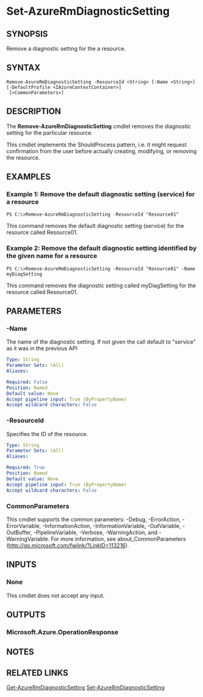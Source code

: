 ﻿---
external help file: Microsoft.Azure.Commands.Insights.dll-Help.xml
Module Name: AzureRM.Insights
ms.assetid: B5F2388E-0136-4F8A-8577-67CE2A45671E
online version: https://docs.microsoft.com/en-us/powershell/module/azurerm.insights/set-azurermdiagnosticsetting
schema: 2.0.0
---

# Set-AzureRmDiagnosticSetting

## SYNOPSIS
Remove a diagnostic setting for the a resource.

## SYNTAX

```
Remove-AzureRmDiagnosticSetting -ResourceId <String> [-Name <String>] [-DefaultProfile <IAzureContextContainer>]
 [<CommonParameters>]
```

## DESCRIPTION
The **Remove-AzureRmDiagnosticSetting** cmdlet removes the diagnostic setting for the particular resource.

This cmdlet implements the ShouldProcess pattern, i.e. it might request confirmation from the user before actually creating, modifying, or removing the resource.

## EXAMPLES

### Example 1: Remove the default diagnostic setting (service) for a resource
```
PS C:\>Remove-AzureRmDiagnosticSetting -ResourceId "Resource01"
```

This command removes the default diagnostic setting (service) for the resource called Resource01.

### Example 2: Remove the default diagnostic setting identified by the given name for a resource
```
PS C:\>Remove-AzureRmDiagnosticSetting -ResourceId "Resource01" -Name myDiagSetting
```

This command removes the diagnostic setting called myDiagSetting for the resource called Resource01.

## PARAMETERS

### -Name
The name of the diagnostic setting. If not given the call default to "service" as it was in the previous API

```yaml
Type: String
Parameter Sets: (All)
Aliases:

Required: False
Position: Named
Default value: None
Accept pipeline input: True (ByPropertyName)
Accept wildcard characters: False
```

### -ResourceId
Specifies the ID of the resource.

```yaml
Type: String
Parameter Sets: (All)
Aliases:

Required: True
Position: Named
Default value: None
Accept pipeline input: True (ByPropertyName)
Accept wildcard characters: False
```

### CommonParameters
This cmdlet supports the common parameters: -Debug, -ErrorAction, -ErrorVariable, -InformationAction, -InformationVariable, -OutVariable, -OutBuffer, -PipelineVariable, -Verbose, -WarningAction, and -WarningVariable. For more information, see about_CommonParameters (http://go.microsoft.com/fwlink/?LinkID=113216).

## INPUTS

### None
This cmdlet does not accept any input.

## OUTPUTS

### Microsoft.Azure.OperationResponse

## NOTES

## RELATED LINKS

[Get-AzureRmDiagnosticSetting](./Get-AzureRmDiagnosticSetting.md)
[Set-AzureRmDiagnosticSetting](./Set-AzureRmDiagnosticSetting.md)

